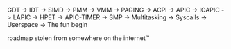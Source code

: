 GDT -> IDT -> SIMD ->
PMM -> VMM -> PAGING ->
ACPI -> APIC -> IOAPIC ->
LAPIC -> HPET -> APIC-TIMER ->
SMP -> Multitasking -> Syscalls ->
Userspace -> The fun begin

roadmap stolen from somewhere on the internet:tm:
